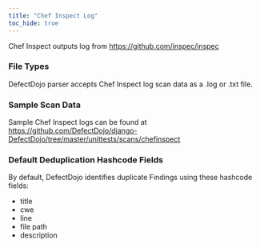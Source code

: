 ```yaml
---
title: "Chef Inspect Log"
toc_hide: true
---
```

Chef Inspect outputs log from https://github.com/inspec/inspec

### File Types
DefectDojo parser accepts Chef Inspect log scan data as a .log or .txt file.

### Sample Scan Data
Sample Chef Inspect logs can be found at https://github.com/DefectDojo/django-DefectDojo/tree/master/unittests/scans/chefinspect

### Default Deduplication Hashcode Fields
By default, DefectDojo identifies duplicate Findings using these hashcode fields:

- title
- cwe
- line
- file path
- description
